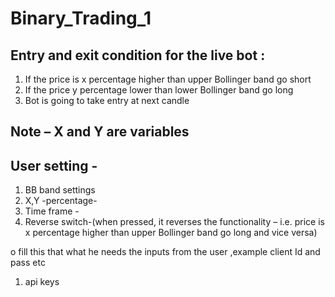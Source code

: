 # Binary_Trading_1

## Entry and exit condition for the live bot :

  1) If the price is x percentage higher than upper Bollinger band go short
  2) If the price y percentage lower than lower Bollinger band go long
  3) Bot is going to take entry at next candle

## Note – X and Y are variables


## User setting -
  1) BB band settings
  2) X,Y -percentage-
  3) Time frame -
  4) Reverse switch-(when pressed, it reverses the functionality – i.e. price is x percentage higher 
     than upper Bollinger band go long and vice versa)

o fill this that what he needs the inputs from the user ,example client Id and pass etc
  1) api keys
